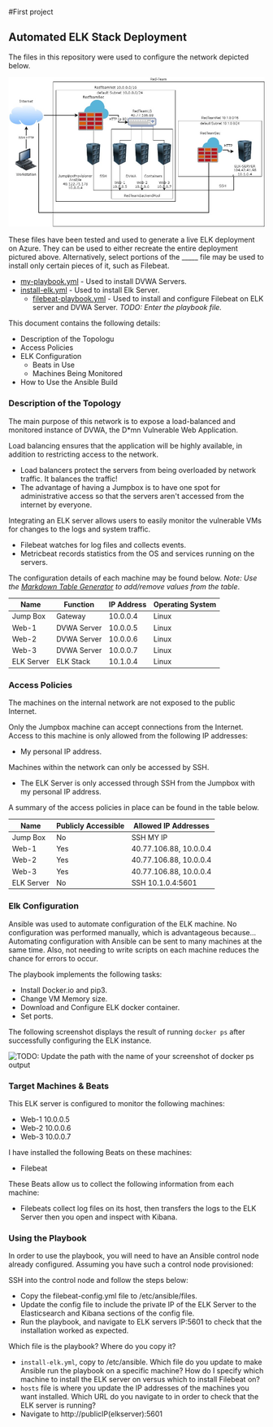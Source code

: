 #First project
## Automated ELK Stack Deployment

The files in this repository were used to configure the network depicted below.

![diagram](./Diagrams/RedAdminDiagram.jpg)

These files have been tested and used to generate a live ELK deployment on Azure. They can be used to either recreate the entire deployment pictured above. Alternatively, select portions of the _____ file may be used to install only certain pieces of it, such as Filebeat.

  - [my-playbook.yml](./Ansible/my-playbook.yml) - Used to install DVWA Servers.
  - [install-elk.yml](./Ansible/install-elk.yml) - Used to install Elk Server.
    - [filebeat-playbook.yml](./Ansible/filebeat-playbook.yml) - Used to install and configure Filebeat on ELK server and DVWA Server.
  _TODO: Enter the playbook file._

This document contains the following details:
- Description of the Topologu
- Access Policies
- ELK Configuration
  - Beats in Use
  - Machines Being Monitored
- How to Use the Ansible Build


### Description of the Topology

The main purpose of this network is to expose a load-balanced and monitored instance of DVWA, the D*mn Vulnerable Web Application.

Load balancing ensures that the application will be highly available, in addition to restricting access to the network.
- Load balancers protect the servers from being overloaded by network traffic. It balances the traffic!
- The advantage of having a Jumpbox is to have one spot for administrative access so that the servers aren't accessed from the internet by everyone.

Integrating an ELK server allows users to easily monitor the vulnerable VMs for changes to the logs and system traffic.
- Filebeat watches for log files and collects events.
- Metricbeat records statistics from the OS and services running on the servers.

The configuration details of each machine may be found below.
_Note: Use the [Markdown Table Generator](http://www.tablesgenerator.com/markdown_tables) to add/remove values from the table_.

| Name       | Function    | IP Address | Operating System |
|------------|-------------|------------|------------------|
| Jump Box   | Gateway     | 10.0.0.4   | Linux            |
| Web-1      | DVWA Server | 10.0.0.5   | Linux            |
| Web-2      | DVWA Server | 10.0.0.6   | Linux            |
| Web-3      | DVWA Server | 10.0.0.7   | Linux            |
| ELK Server | ELK Stack   | 10.1.0.4   | Linux            |

### Access Policies

The machines on the internal network are not exposed to the public Internet. 

Only the Jumpbox machine can accept connections from the Internet. Access to this machine is only allowed from the following IP addresses:
- My personal IP address.

Machines within the network can only be accessed by SSH.
- The ELK Server is only accessed through SSH from the Jumpbox with my personal IP address.

A summary of the access policies in place can be found in the table below.

| Name          | Publicly Accessible | Allowed IP Addresses |
|---------------|---------------------|----------------------|
| Jump Box      | No                  | SSH MY IP            |
| Web-1         | Yes                 |40.77.106.88, 10.0.0.4|
| Web-2         | Yes                 |40.77.106.88, 10.0.0.4|
| Web-3         | Yes                 |40.77.106.88, 10.0.0.4|
| ELK Server    | No                  | SSH 10.1.0.4:5601    |

### Elk Configuration

Ansible was used to automate configuration of the ELK machine. No configuration was performed manually, which is advantageous because...
Automating configuration with Ansible can be sent to many machines at the same time. 
Also, not needing to write scripts on each machine reduces the chance for errors to occur.

The playbook implements the following tasks:
- Install Docker.io and pip3.
- Change VM Memory size.
- Download and Configure ELK docker container.
- Set ports.

The following screenshot displays the result of running `docker ps` after successfully configuring the ELK instance.

![TODO: Update the path with the name of your screenshot of docker ps output](Images/docker_ps_output.png)

### Target Machines & Beats

This ELK server is configured to monitor the following machines:
- Web-1 10.0.0.5
- Web-2 10.0.0.6
- Web-3 10.0.0.7

I have installed the following Beats on these machines:
- Filebeat

These Beats allow us to collect the following information from each machine:
- Filebeats collect log files on its host, then transfers the logs to the ELK Server then you open and inspect with Kibana.

### Using the Playbook

In order to use the playbook, you will need to have an Ansible control node already configured. Assuming you have such a control node provisioned: 

SSH into the control node and follow the steps below:
- Copy the filebeat-config.yml file to /etc/ansible/files.
- Update the config file to include the private IP of the ELK Server to the Elasticsearch and Kibana sections of the config file.
- Run the playbook, and navigate to ELK servers IP:5601 to check that the installation worked as expected.

Which file is the playbook? Where do you copy it?
- `install-elk.yml`, copy to /etc/ansible.
Which file do you update to make Ansible run the playbook on a specific machine? How do I specify which machine to install the ELK server on versus which to install Filebeat on?
- `hosts` file is where you update the IP addresses of the machines you want installed.
Which URL do you navigate to in order to check that the ELK server is running?
- Navigate to http://publicIP(elkserver):5601
